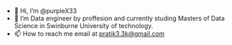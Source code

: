 - 👋 Hi, I’m @purpleX33
- 👀 I’m Data engineer by proffesion and currently studing Masters of Data Science in Swinburne University of technology.
- 📫 How to reach me email at pratik3.3k@gmail.com

<!---
purpleX33/purpleX33 is a ✨ special ✨ repository because its `README.md` (this file) appears on your GitHub profile.
You can click the Preview link to take a look at your changes.
--->
